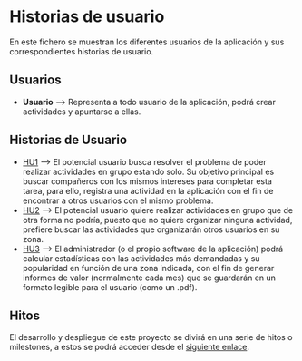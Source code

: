 # Historias de usuario

En este fichero se muestran los diferentes usuarios de la aplicación y sus correspondientes historias de usuario.

## Usuarios

- **Usuario** --> Representa a todo usuario de la aplicación, podrá crear actividades y apuntarse a ellas.

## Historias de Usuario

* [HU1](https://github.com/Xileon310/IV-Project/issues/13) --> El potencial usuario busca resolver el problema de poder realizar actividades en grupo estando solo. Su objetivo principal es  buscar compañeros con los mismos intereses para completar esta tarea, para ello, registra una actividad en la aplicación con el fin de encontrar a otros usuarios con el mismo problema.
* [HU2](https://github.com/Xileon310/IV-Project/issues/14) --> El potencial usuario quiere realizar actividades en grupo que de otra forma no podría, puesto que no quiere organizar ninguna actividad, prefiere buscar las actividades que organizarán otros usuarios en su zona.
* [HU3](https://github.com/Xileon310/IV-Project/issues/18) --> El administrador (o el propio software de la aplicación) podrá calcular estadísticas con las actividades más demandadas y su popularidad en función de una zona indicada, con el fin de generar informes de valor (normalmente cada mes) que se guardarán en un formato legible para el usuario (como un .pdf).


## Hitos
El desarrollo y despliegue de este proyecto se divirá en una serie de hitos o milestones, a estos se podrá acceder desde el [siguiente enlace](https://github.com/Xileon310/IV-Project/milestones).